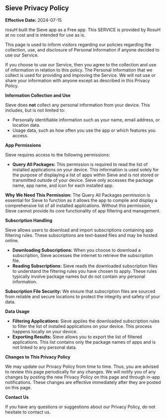 ## Sieve Privacy Policy

**Effective Date:** 2024-07-15

rosuH built the Sieve app as a Free app. This SERVICE is provided by RosuH at no cost and is intended for use as is.

This page is used to inform visitors regarding our policies regarding the collection, use, and disclosure of Personal Information if anyone decided to use our Service.

If you choose to use our Service, then you agree to the collection and use of information in relation to this policy. The Personal Information that we collect is used for providing and improving the Service. We will not use or share your information with anyone except as described in this Privacy Policy.

**Information Collection and Use**

Sieve does **not** collect any personal information from your device. This includes, but is not limited to:

* Personally identifiable information such as your name, email address, or location data.
* Usage data, such as how often you use the app or which features you access.

**App Permissions**

Sieve requires access to the following permissions:

* **Query All Packages:** This permission is required to read the list of installed applications on your device. This information is used solely for the purpose of displaying a list of apps within Sieve and is not stored or transmitted outside of your device. Sieve only accesses the package name, app name, and icon for each installed app.

**Why We Need This Permission:** The Query All Packages permission is essential for Sieve to function as it allows the app to compile and display a comprehensive list of all installed applications. Without this permission, Sieve cannot provide its core functionality of app filtering and management.

**Subscription Handling**

Sieve allows users to download and import subscriptions containing app filtering rules. These subscriptions are text-based files and may be hosted online.

* **Downloading Subscriptions:** When you choose to download a subscription, Sieve accesses the internet to retrieve the subscription file.
* **Reading Subscriptions:** Sieve reads the downloaded subscription files to understand the filtering rules you have chosen to apply. These rules typically involve package names but do not contain any personal information.

**Subscription File Security:** We ensure that subscription files are sourced from reliable and secure locations to protect the integrity and safety of your data.

**Data Usage**

* **Filtering Applications:** Sieve applies the downloaded subscription rules to filter the list of installed applications on your device. This process happens locally on your device.
* **Exporting Results:** Sieve allows you to export the list of filtered applications. This list contains only the package names of apps and is not linked to any personal data.

**Changes to This Privacy Policy**

We may update our Privacy Policy from time to time. Thus, you are advised to review this page periodically for any changes. We will notify you of any changes by posting the new Privacy Policy on this page and through in-app notifications. These changes are effective immediately after they are posted on this page.

**Contact Us**

If you have any questions or suggestions about our Privacy Policy, do not hesitate to contact us.
